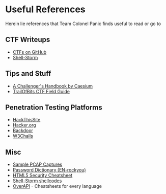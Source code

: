 Useful References
=================

Herein lie references that Team Colonel Panic finds useful to read or go to


CTF Writeups
------------

+ [CTFs on GitHub](https://github.com/ctfs)
+ [Shell-Storm](http://shell-storm.org/repo/CTF/)

Tips and Stuff
--------------

+ [A Challenger's Handbook by Caesium](http://caesum.com/handbook/contents.htm)
+ [TrailOfBits CTF Field Guide](https://trailofbits.github.io/ctf/index.html)

Penetration Testing Platforms
-----------------------------

+ [HackThisSite](https://www.hackthissite.org/pages/index/index.php)
+ [Hacker.org](http://www.hacker.org/)
+ [Backdoor](https://backdoor.sdslabs.co/about)
+ [W3Challs](http://w3challs.com/about)

Misc
----

+ [Sample PCAP Captures](http://wiki.wireshark.org/SampleCaptures)
+ [Password Dictionary (EN-rockyou)](https://github.com/TeamColonelPanic/tools/raw/master/password-dictionary/EN%20-%20rockyou.txt.bz2)
+ [HTML5 Security Cheatsheet](http://html5sec.org/)
+ [Shell-Storm shellcodes](http://shell-storm.org/shellcode/)
+ [OverAPI](http://overapi.com/) - Cheatsheets for every language
